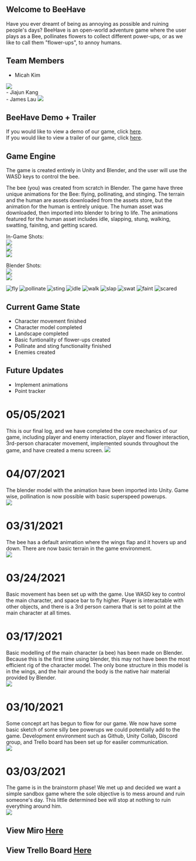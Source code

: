## Welcome to BeeHave
Have you ever dreamt of being as annoying as possible and ruining people's days? BeeHave is an open-world adventure game where the user plays as a Bee, pollinates flowers to collect different power-ups, or as we like to call them "flower-ups", to annoy humans.

## Team Members
- Micah Kim
<img class="ui small middle image" src="images/micah.png">
<br/>
- Jiajun Kang
<br/>
- James Lau
<img class="ui small middle image" src="images/james.jpg">

## BeeHave Demo + Trailer
If you would like to view a demo of our game, click <a href="https://youtu.be/CchChjdPBxs">here</a>.
</br>
If you would like to view a trailer of our game, click <a href="https://youtu.be/KSSRVLUagFs">here</a>.

## Game Engine
<p>The game is created entirely in Unity and Blender, and the user will use the WASD keys to control the bee. </p>
<p>The bee (you) was created from scratch in Blender. The game have three unique animations for the Bee: flying, pollinating, and stinging. The terrain and the human are assets downloaded from the assets store, but the animation for the human is entirely unique. The human asset was downloaded, then imported into blender to bring to life. The animations featured for the human asset includes idle, slapping, stung, walking, swatting, fainitng, and getting scared. </p>
In-Game Shots:
<br/>
<img class="ui huge middle image" src="images/game-v1-1.png">
<br/>
<img class="ui huge middle image" src="images/game-v1-2.png">
<br/>
<img class="ui huge middle image" src="images/game-v1-3.png">

Blender Shots:
<br/>
<img class="ui huge middle image" src="images/bee-model-1.png">
<br/>
<img class="ui huge middle image" src="images/bee-model-2.png">

![fly](https://github.com/Team-Jamaica/BeeHave/tree/main/images/fly.gif)
![pollinate](https://github.com/Team-Jamaica/BeeHave/tree/main/images/pollinate.gif)
![sting](https://github.com/Team-Jamaica/BeeHave/tree/main/images/sting.gif)
![idle](https://github.com/Team-Jamaica/BeeHave/tree/main/images/idle.gif)
![walk](https://github.com/Team-Jamaica/BeeHave/tree/main/images/walk.gif)
![slap](https://github.com/Team-Jamaica/BeeHave/tree/main/images/slap.gif)
![swat](https://github.com/Team-Jamaica/BeeHave/tree/main/images/swat.gif)
![faint](https://github.com/Team-Jamaica/BeeHave/tree/main/images/faint.gif)
![scared](https://github.com/Team-Jamaica/BeeHave/tree/main/images/scared.gif)


## Current Game State
- Character movement finished
- Character model completed
- Landscape completed
- Basic funtionality of flower-ups created
- Pollinate and sting functionality finished
- Enemies created

## Future Updates
- Implement animations
- Point tracker

# 05/05/2021
This is our final log, and we have completed the core mechanics of our game, including player and enemy interaction, player and flower interaction, 3rd-person characater movement, implemented sounds throughout the game, and have created a menu screen.
<img class="ui huge middle image" src="images/main_menu.png">

# 04/07/2021
The blender model with the animation have been imported into Unity. Game wise, pollination is now possible with basic superspeed powerups. 
<br>
<img class="ui huge middle image" src="images/game-v1-3.png">

# 03/31/2021
The bee has a default animation where the wings flap and it hovers up and down. There are now basic terrain in the game environment.
<br>
<img class="ui huge middle image" src="images/terrain.png">

# 03/24/2021
Basic movement has been set up with the game. Use WASD key to control the main character, and space bar to fly higher. Player is interactable with other objects, and there is a 3rd person camera that is set to point at the main character at all times.

# 03/17/2021
Basic modelling of the main character (a bee) has been made on Blender. Because this is the first time using blender, this may not have been the most efficient rig of the character model. The only bone structure in this model is in the wings, and the hair around the body is the native hair material provided by Blender. 
<br>
<img class="ui huge middle image" src="images/bee-model-1.png">

# 03/10/2021
Some concept art has begun to flow for our game. We now have some basic sketch of some silly bee powerups we could potentially add to the game. Development environment such as Github, Unity Collab, Discord group, and Trello board has been set up for easiler communication.
<br>
<img class="ui huge middle image" src="images/sketch.png">

# 03/03/2021 
The game is in the brainstorm phase! We met up and decided we want a simple sandbox game where the sole objective is to mess around and ruin someone's day. This little determined bee will stop at nothing to ruin everything around him.
<br>
<img class="ui huge middle image" src="images/brainstorm.PNG">

## View Miro <a href="https://miro.com/app/board/o9J_lSn7fj4=/">Here</a> 

## View Trello Board <a href="https://trello.com/b/Qbd5DfBi/bee-simulator">Here</a>


